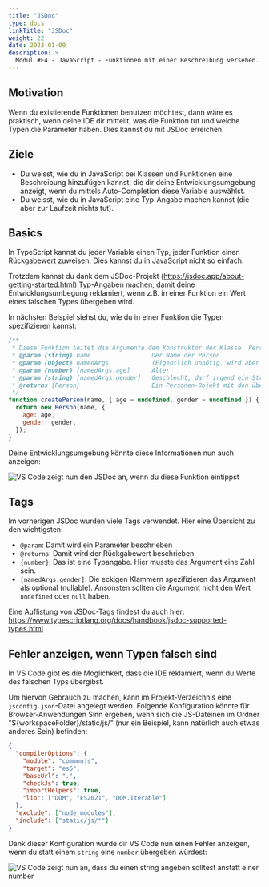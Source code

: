 ```yaml
---
title: "JSDoc"
type: docs
linkTitle: "JSDoc"
weight: 22
date: 2023-01-09
description: >
  Modul #F4 - JavaScript - Funktionen mit einer Beschreibung versehen.
---
```


## Motivation

Wenn du existierende Funktionen benutzen möchtest, dann wäre es praktisch, wenn deine IDE dir mitteilt, was die Funktion tut und welche Typen die Parameter haben. Dies kannst du mit JSDoc erreichen.

## Ziele

- Du weisst, wie du in JavaScript bei Klassen und Funktionen eine Beschreibung hinzufügen kannst, die dir deine Entwicklungsumgebung anzeigt, wenn du mittels Auto-Completion diese Variable auswählst.
- Du weisst, wie du in JavaScript eine Typ-Angabe machen kannst (die aber zur Laufzeit nichts tut).

## Basics

In TypeScript kannst du jeder Variable einen Typ, jeder Funktion einen Rückgabewert zuweisen. Dies kannst du in JavaScript nicht so einfach.

Trotzdem kannst du dank dem JSDoc-Projekt (https://jsdoc.app/about-getting-started.html) Typ-Angaben machen, damit deine Entwicklungsumbegung reklamiert, wenn z.B. in einer Funktion ein Wert eines falschen Types übergeben wird.

In nächsten Beispiel siehst du, wie du in einer Funktion die Typen spezifizieren kannst:

```javascript
/**
 * Diese Funktion leitet die Argumente dem Konstruktor der Klasse `Person` weiter.
 * @param {string} name                 Der Name der Person
 * @param {Object} namedArgs            (Eigentlich unnötig, wird aber als Label für Referenz auf die named Parameter benötigt)
 * @param {number} [namedArgs.age]      Alter
 * @param {string} [namedArgs.gender]   Geschlecht, darf irgend ein String sein.
 * @returns {Person}                    Ein Personen-Objekt mit den übergebenen Werten.
 */
function createPerson(name, { age = undefined, gender = undefined }) {
  return new Person(name, {
    age: age,
    gender: gender,
  });
}
```

Deine Entwicklungsumgebung könnte diese Informationen nun auch anzeigen:

![VS Code zeigt nun den JSDoc an, wenn du diese Funktion eintippst](../images/vscode-jsdoc.jpg "JSDoc in VS Code")

## Tags

Im vorherigen JSDoc wurden viele Tags verwendet. Hier eine Übersicht zu den wichtigsten:

- `@param`: Damit wird ein Parameter beschrieben
- `@returns`: Damit wird der Rückgabewert beschrieben
- `{number}`: Das ist eine Typangabe. Hier musste das Argument eine Zahl sein.
- `[namedArgs.gender]`: Die eckigen Klammern spezifizieren das Argument als optional (nullable). Ansonsten sollten die Argument nicht den Wert `undefined` oder `null` haben.

Eine Auflistung von JSDoc-Tags findest du auch hier: https://www.typescriptlang.org/docs/handbook/jsdoc-supported-types.html

## Fehler anzeigen, wenn Typen falsch sind

In VS Code gibt es die Möglichkeit, dass die IDE reklamiert, wenn du Werte des falschen Typs übergibst.

Um hiervon Gebrauch zu machen, kann im Projekt-Verzeichnis eine `jsconfig.json`-Datei angelegt werden. Folgende Konfiguration könnte für Browser-Anwendungen Sinn ergeben, wenn sich die JS-Dateinen im Ordner "${workspaceFolder}/static/js/" (nur ein Beispiel, kann natürlich auch etwas anderes Sein) befinden:

```json
{
  "compilerOptions": {
    "module": "commonjs",
    "target": "es6",
    "baseUrl": ".",
    "checkJs": true,
    "importHelpers": true,
    "lib": ["DOM", "ES2021", "DOM.Iterable"]
  },
  "exclude": ["node_modules"],
  "include": ["static/js/*"]
}
```

Dank dieser Konfiguration würde dir VS Code nun einen Fehler anzeigen, wenn du statt einem `string` eine `number` übergeben würdest:

![VS Code zeigt nun an, dass du einen string angeben solltest anstatt einer number](../images/vscode-jsdoc-error.jpg "checkJs in VS Code")
